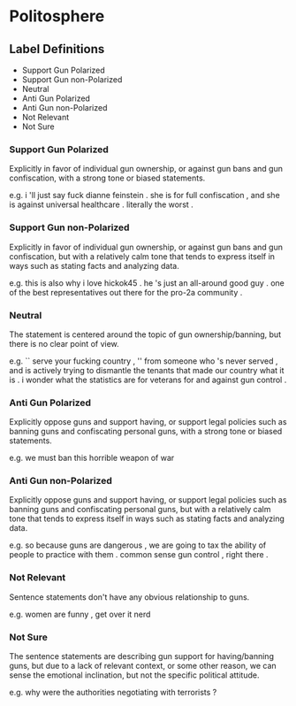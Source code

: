 # Politosphere

## Label Definitions
- Support Gun Polarized
- Support Gun non-Polarized
- Neutral
- Anti Gun Polarized
- Anti Gun non-Polarized
- Not Relevant
- Not Sure

### Support Gun Polarized
Explicitly in favor of individual gun ownership, or against gun bans and gun confiscation, with a strong tone or biased statements.

e.g. i 'll just say fuck dianne feinstein . she is for full confiscation , and she is against universal healthcare . literally the worst .

### Support Gun non-Polarized
Explicitly in favor of individual gun ownership, or against gun bans and gun confiscation, but with a relatively calm tone that tends to express itself in ways such as stating facts and analyzing data.

e.g. this is also why i love hickok45 . he 's just an all-around good guy . one of the best representatives out there for the pro-2a community .

### Neutral
The statement is centered around the topic of gun ownership/banning, but there is no clear point of view.

e.g. `` serve your fucking country , '' from someone who 's never served , and is actively trying to dismantle the tenants that made our country what it is . i wonder what the statistics are for veterans for and against gun control .

### Anti Gun Polarized
Explicitly oppose guns and support having, or support legal policies such as banning guns and confiscating personal guns, with a strong tone or biased statements.

e.g. we must ban this horrible weapon of war

### Anti Gun non-Polarized
Explicitly oppose guns and support having, or support legal policies such as banning guns and confiscating personal guns, but with a relatively calm tone that tends to express itself in ways such as stating facts and analyzing data.

e.g. so because guns are dangerous , we are going to tax the ability of people to practice with them . common sense gun control , right there .

### Not Relevant
Sentence statements don't have any obvious relationship to guns.

e.g. women are funny , get over it nerd

### Not Sure
The sentence statements are describing gun support for having/banning guns, but due to a lack of relevant context, or some other reason, we can sense the emotional inclination, but not the specific political attitude.

e.g. why were the authorities negotiating with terrorists ?

